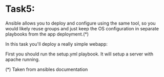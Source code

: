 # Task5:

Ansible allows you to deploy and configure using the same tool, so you would likely reuse groups and just keep the OS configuration in separate playbooks from the app deployment.(*)

In this task you'll deploy a really simple webapp:

First you should run the setup.yml playbook. It will setup a server with apache running.


(*) Taken from ansibles documentation
